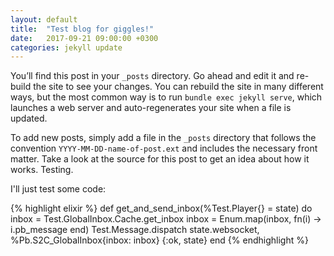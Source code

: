 ```yaml
---
layout: default
title:  "Test blog for giggles!"
date:   2017-09-21 09:00:00 +0300
categories: jekyll update
---
```


You’ll find this post in your `_posts` directory. Go ahead and edit it and re-build the site to see your changes. You can rebuild the site in many different ways, but the most common way is to run `bundle exec jekyll serve`, which launches a web server and auto-regenerates your site when a file is updated.

To add new posts, simply add a file in the `_posts` directory that follows the convention `YYYY-MM-DD-name-of-post.ext` and includes the necessary front matter. Take a look at the source for this post to get an idea about how it works. Testing.

I'll just test some code:

{% highlight elixir %}
  def get_and_send_inbox(%Test.Player{} = state) do
    inbox = Test.GlobalInbox.Cache.get_inbox
    inbox = Enum.map(inbox, fn(i) -> i.pb_message end)
    Test.Message.dispatch state.websocket, %Pb.S2C_GlobalInbox{inbox: inbox}
    {:ok, state}
  end
{% endhighlight %}

